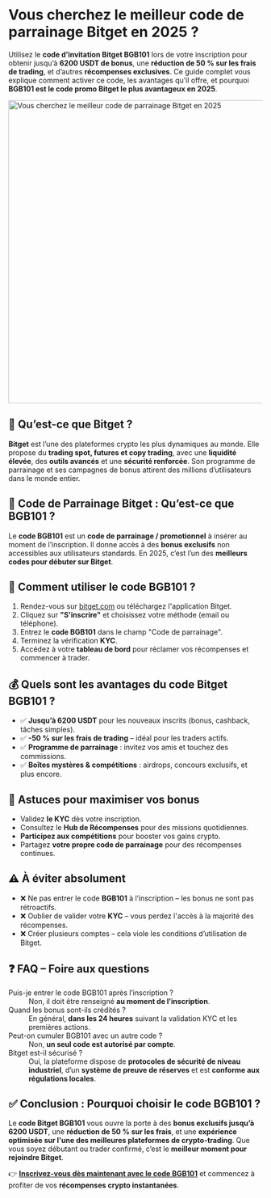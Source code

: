 <h1>Vous cherchez le meilleur code de parrainage Bitget en 2025 ?</h1>
<p>Utilisez le <strong>code d’invitation Bitget BGB101</strong> lors de votre inscription pour obtenir jusqu’à <strong>6200 USDT de bonus</strong>, une <strong>réduction de 50 % sur les frais de trading</strong>, et d’autres <strong>récompenses exclusives</strong>. Ce guide complet vous explique comment activer ce code, les avantages qu’il offre, et pourquoi <strong>BGB101 est le code promo Bitget le plus avantageux en 2025</strong>.</p>

<img src="https://images.mirror-media.xyz/publication-images/e4f9G7Yv8MzFxOM-3BwKw.png" alt="Vous cherchez le meilleur code de parrainage Bitget en 2025" width="600">

<h2>🧩 Qu’est-ce que Bitget ?</h2>
<p><strong>Bitget</strong> est l’une des plateformes crypto les plus dynamiques au monde. Elle propose du <strong>trading spot, futures et copy trading</strong>, avec une <strong>liquidité élevée</strong>, des <strong>outils avancés</strong> et une <strong>sécurité renforcée</strong>. Son programme de parrainage et ses campagnes de bonus attirent des millions d’utilisateurs dans le monde entier.</p>
<h2>🎁 Code de Parrainage Bitget : Qu’est-ce que BGB101 ?</h2>
<p>Le <strong>code BGB101</strong> est un <strong>code de parrainage / promotionnel</strong> à insérer au moment de l’inscription. Il donne accès à des <strong>bonus exclusifs</strong> non accessibles aux utilisateurs standards. En 2025, c’est l’un des <strong>meilleurs codes pour débuter sur Bitget</strong>.</p>
<h2>📝 Comment utiliser le code BGB101 ?</h2>
<ol>
<li>Rendez-vous sur <a href="https://partner.bitget.com/bg/new1">bitget.com</a> ou téléchargez l'application Bitget.</li>
<li>Cliquez sur <strong>"S'inscrire"</strong> et choisissez votre méthode (email ou téléphone).</li>
<li>Entrez le <strong>code BGB101</strong> dans le champ "Code de parrainage".</li>
<li>Terminez la vérification <strong>KYC</strong>.</li>
<li>Accédez à votre <strong>tableau de bord</strong> pour réclamer vos récompenses et commencer à trader.</li>
</ol>
<h2>💰 Quels sont les avantages du code Bitget BGB101 ?</h2>
<ul>
<li>✅ <strong>Jusqu’à 6200 USDT</strong> pour les nouveaux inscrits (bonus, cashback, tâches simples).</li>
<li>✅ <strong>-50 % sur les frais de trading</strong> – idéal pour les traders actifs.</li>
<li>✅ <strong>Programme de parrainage</strong> : invitez vos amis et touchez des commissions.</li>
<li>✅ <strong>Boîtes mystères & compétitions</strong> : airdrops, concours exclusifs, et plus encore.</li>
</ul>
<h2>🎯 Astuces pour maximiser vos bonus</h2>
<ul>
<li>Validez <strong>le KYC</strong> dès votre inscription.</li>
<li>Consultez le <strong>Hub de Récompenses</strong> pour des missions quotidiennes.</li>
<li><strong>Participez aux compétitions</strong> pour booster vos gains crypto.</li>
<li>Partagez <strong>votre propre code de parrainage</strong> pour des récompenses continues.</li>
</ul>
<h2>⚠️ À éviter absolument</h2>
<ul>
<li>❌ Ne pas entrer le code <strong>BGB101</strong> à l’inscription – les bonus ne sont pas rétroactifs.</li>
<li>❌ Oublier de valider votre <strong>KYC</strong> – vous perdez l'accès à la majorité des récompenses.</li>
<li>❌ Créer plusieurs comptes – cela viole les conditions d’utilisation de Bitget.</li>
</ul>
<h2>❓ FAQ – Foire aux questions</h2>
<dl>
<dt>Puis-je entrer le code BGB101 après l’inscription ?</dt>
<dd>Non, il doit être renseigné <strong>au moment de l’inscription</strong>.</dd>
<dt>Quand les bonus sont-ils crédités ?</dt>
<dd>En général, <strong>dans les 24 heures</strong> suivant la validation KYC et les premières actions.</dd>
<dt>Peut-on cumuler BGB101 avec un autre code ?</dt>
<dd>Non, <strong>un seul code est autorisé par compte</strong>.</dd>
<dt>Bitget est-il sécurisé ?</dt>
<dd>Oui, la plateforme dispose de <strong>protocoles de sécurité de niveau industriel</strong>, d’un <strong>système de preuve de réserves</strong> et est <strong>conforme aux régulations locales</strong>.</dd>
</dl>
<h2>✅ Conclusion : Pourquoi choisir le code BGB101 ?</h2>
<p>Le <strong>code Bitget BGB101</strong> vous ouvre la porte à des <strong>bonus exclusifs jusqu’à 6200 USDT</strong>, une <strong>réduction de 50 % sur les frais</strong>, et une <strong>expérience optimisée sur l'une des meilleures plateformes de crypto-trading</strong>. Que vous soyez débutant ou trader confirmé, c’est le <strong>meilleur moment pour rejoindre Bitget</strong>.</p>
<p>👉 <a href="https://partner.bitget.com/bg/new1" target="_blank"><strong>Inscrivez-vous dès maintenant avec le code BGB101</strong></a> et commencez à profiter de vos <strong>récompenses crypto instantanées</strong>.</p>
</body>
</html>
